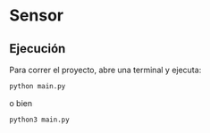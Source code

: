 # Sensor

## Ejecución

Para correr el proyecto, abre una terminal y ejecuta:

```bash
python main.py
```
o bien
```bash
python3 main.py
